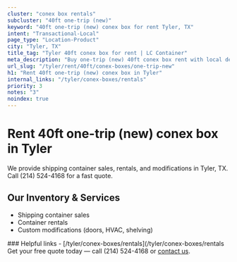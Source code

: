 ```yaml
---
cluster: "conex box rentals"
subcluster: "40ft one-trip (new)"
keyword: "40ft one-trip (new) conex box for rent Tyler, TX"
intent: "Transactional-Local"
page_type: "Location-Product"
city: "Tyler, TX"
title_tag: "Tyler 40ft conex box for rent | LC Container"
meta_description: "Buy one-trip (new) 40ft conex box rent with local delivery in Tyler, TX. LC Container — local Since 2003. Request a fast quote today."
url_slug: "/tyler/rent/40ft/conex-boxes/one-trip-new"
h1: "Rent 40ft one-trip (new) conex box in Tyler"
internal_links: "/tyler/conex-boxes/rentals"
priority: 3
notes: "3"
noindex: true
---
```


# Rent 40ft one-trip (new) conex box in Tyler

We provide shipping container sales, rentals, and modifications in Tyler, TX. Call (214) 524-4168 for a fast quote.

## Our Inventory & Services
- Shipping container sales
- Container rentals
- Custom modifications (doors, HVAC, shelving)

<div data-section="internal-links">
### Helpful links
- [/tyler/conex-boxes/rentals](/tyler/conex-boxes/rentals
</div>

<div data-section="cta">
Get your free quote today — call (214) 524-4168 or <a href="/contact">contact us</a>.
</div>

<script type="application/ld+json">{"@context":"https://schema.org","@type":"FAQPage","mainEntity":[{"@type":"Question","name":"How much does delivery cost in Tyler, TX?","acceptedAnswer":{"@type":"Answer","text":"Delivery costs vary by distance and container size. Most deliveries in Tyler, TX range from $150-$300. Call (214) 524-4168 for an exact quote based on your specific location."}},{"@type":"Question","name":"Do you offer financing or payment plans?","acceptedAnswer":{"@type":"Answer","text":"We accept major credit cards, checks, and can discuss commercial terms for bulk purchases. Call (214) 524-4168 to discuss options."}},{"@type":"Question","name":"Can you customize containers in Tyler, TX?","acceptedAnswer":{"@type":"Answer","text":"Yes — we perform modifications like doors, HVAC, insulation, and shelving. Request a custom quote at (214) 524-4168 or via our contact form."}}]}</script>
